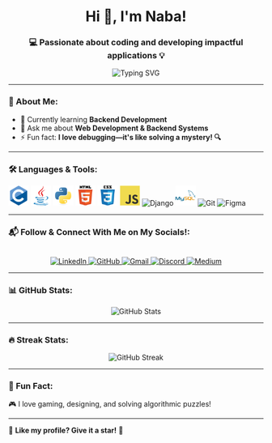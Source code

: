 <h1 align="center">Hi 👋, I'm Naba!</h1>
<h3 align="center">💻 Passionate about coding and developing impactful applications 💡</h3>

<p align="center">
  <img src="https://readme-typing-svg.herokuapp.com?font=Fira+Code&pause=1000&color=F79D00&width=435&lines=Software+Engineering+Student;Full-Stack+Developer;Java+%7C+Django+%7C+Python+%7C+C" alt="Typing SVG" />
</p>

---

### 🚀 About Me:
- 🌱 Currently learning **Backend Development**  
- 💬 Ask me about **Web Development & Backend Systems**  
- ⚡ Fun fact: **I love debugging—it's like solving a mystery! 🔍**  

---

### 🛠️ Languages & Tools:
<p>
  <img src="https://raw.githubusercontent.com/devicons/devicon/master/icons/c/c-original.svg" alt="C" width="40" height="40"/> 
  <img src="https://raw.githubusercontent.com/devicons/devicon/master/icons/java/java-original.svg" alt="Java" width="40" height="40"/> 
  <img src="https://raw.githubusercontent.com/devicons/devicon/master/icons/python/python-original.svg" alt="Python" width="40" height="40"/> 
  <img src="https://raw.githubusercontent.com/devicons/devicon/master/icons/html5/html5-original-wordmark.svg" alt="HTML" width="40" height="40"/> 
  <img src="https://raw.githubusercontent.com/devicons/devicon/master/icons/css3/css3-original-wordmark.svg" alt="CSS" width="40" height="40"/> 
  <img src="https://raw.githubusercontent.com/devicons/devicon/master/icons/javascript/javascript-original.svg" alt="JavaScript" width="40" height="40"/> 
  <img src="https://cdn.worldvectorlogo.com/logos/django.svg" alt="Django" width="40" height="40"/> 
  <img src="https://raw.githubusercontent.com/devicons/devicon/master/icons/mysql/mysql-original-wordmark.svg" alt="MySQL" width="40" height="40"/> 
  <img src="https://www.vectorlogo.zone/logos/git-scm/git-scm-icon.svg" alt="Git" width="40" height="40"/> 
  <img src="https://www.vectorlogo.zone/logos/figma/figma-icon.svg" alt="Figma" width="40" height="40"/> 
</p>

---

### 📬 Follow & Connect With Me on My Socials!:
<div align="center">
  <br>
  <a href="https://www.linkedin.com/in/nabayousuf/" target="_blank">
    <img alt="LinkedIn" src="https://img.shields.io/badge/linkedin%20-%230077B5.svg?&style=for-the-badge&logo=linkedin&logoColor=white" />
  </a>
  <a href="https://github.com/NabaYousuf">
    <img alt="GitHub" src="https://img.shields.io/badge/github-%23121011.svg?style=for-the-badge&logo=github&logoColor=white" />
  </a>
  <a href="mailto:nabayousuf@example.com">
    <img alt="Gmail" src="https://img.shields.io/badge/Gmail-D14836?style=for-the-badge&logo=gmail&logoColor=white" />
  </a>
  <a href="https://discordapp.com/users/YOUR_DISCORD_ID">
    <img alt="Discord" src="https://img.shields.io/badge/@naba-%235865F2.svg?style=for-the-badge&logo=discord&logoColor=white" />
  </a>
  <a href="https://medium.com/@nabayousuf">
    <img alt="Medium" src="https://img.shields.io/badge/Medium-12100E?style=for-the-badge&logo=medium&logoColor=white" />
  </a>
</div>


---
### 📊 GitHub Stats:
<p align="center">
  <img src="https://github-readme-stats.vercel.app/api?username=nabayousuf27&show_icons=true&theme=radical" alt="GitHub Stats" />
</p>

---

### 🔥 Streak Stats:
<p align="center">
  <img src="https://github-readme-streak-stats.herokuapp.com/?user=nabayousuf27&theme=radical" alt="GitHub Streak" />
</p>

---


### 🎯 Fun Fact:
🎮 I love gaming, designing, and solving algorithmic puzzles!  

---

🌟 **Like my profile? Give it a star!** 🚀  
